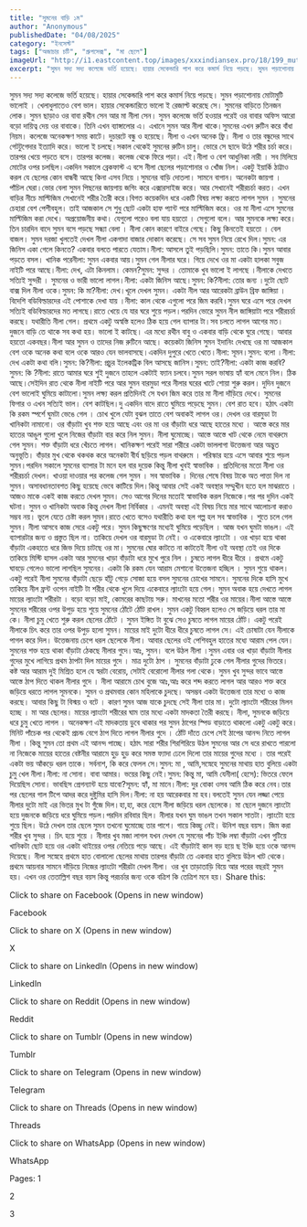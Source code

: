 ```yaml
---
title: "সুমনের বাড়ি ১ম"
author: "Anonymous"
publishedDate: "04/08/2025"
category: "ইনসেস্ট"
tags: ["অজাচার চটি", "গ্রুপসেক্স", "মা ছেলে"]
imageUrl: "http://i1.eastcontent.top/images/xxxindiansex.pro/18/199_muted.jpg"
excerpt: "সুমন সদ্য সদ্য কলেজে ভর্তি হয়েছে। হায়ার সেকেন্ডারি পাশ করে কমার্স নিয়ে পড়ছে। সুমন পড়াশোনায় মোটামুটি ভালোই । খেলাধুলাতেও বেশ ভাল। হায়ার সেকেন্ডারিতে ভালো ই রেজাল্ট করেছে সে। সুমনের বাড়িতে তিনজন লোক। সু..."
---
```


সুমন সদ্য সদ্য কলেজে ভর্তি হয়েছে। হায়ার সেকেন্ডারি পাশ করে কমার্স নিয়ে পড়ছে। সুমন পড়াশোনায় মোটামুটি ভালোই । খেলাধুলাতেও বেশ ভাল। হায়ার সেকেন্ডারিতে ভালো ই রেজাল্ট করেছে সে। সুমনের বাড়িতে তিনজন লোক। সুমন ছাড়াও ওর বাবা রথীন সেন আর মা নীলা সেন। সুমন কলেজে ভর্তি হওয়ার পরেই ওর বাবার অফিস আরো বড়ো দায়িত্ব দেয় ওর বাবাকে। তিনি এখন ব্যাঙ্গালোর এ। এখানে সুমন আর নীলা থাকে।সুমনের এখন রুটিন করে বাঁধা নিয়ম। কলেজে অনেকক্ষণ সময় কাটে। দুচারটে বন্ধু ও হয়েছে। নীলা ও এখন অনেক ফ্রি। নীলা ও তার বন্ধুদের সাথে গেটটুগেদার ইত্যাদি করে। ভালো ই চলছে।সকাল থেকেই সুমনের রুটিন চালু। ভোরে সে ছাদে উঠে শরীর চর্চা করে। তারপর খেয়ে পড়তে বসে। তারপর কলেজ। কলেজ থেকে ফিরে পড়া। এই।নীলা ও বেশ আধুনিকা নারী । সব মিলিয়ে মোটের ওপর চলছিল।একদিন সকালে ব্রেকফাস্ট এ বসে নীলা ছেলের পড়াশোনার ও খোঁজ নিল। একটু ইয়ার্কি ঠাট্টাও করল যে ছেলের কোন বান্ধবী আছে কিনা এসব নিয়ে ।সুমনের বাড়ি দোতলা। সামনে বাগান। অনেকটা জায়গা । পাঁচিল ঘেরা।ভোর বেলা সুমন পিছনের জায়গায় জগিং করে এক্সারসাইজ করে। আর সেখানেই শরীরচর্চা করত। এখন বাড়ির নীচে মাল্টিজিম সেখানেই শরীর তৈরী করে।বিগত কয়েকদিন ধরে একটি বিষয় লক্ষ্য করতে লাগল সুমন । সুমনের চেহারা বেশ পেশীবহুল। তাই আজকাল সে শুধু ছোট একটা হাফ প্যান্ট পরে মাল্টিজিম করে। ওর মা নীলা এসে সুমনের মাল্টিজিম করা দেখে। অপ্রয়োজনীয় কথা। যেগুলো পরেও বলা যায় হয়তো । সেগুলো বলে। আর সুমনকে লক্ষ্য করে।তিন চারদিন বাদে সুমন বসে পড়ছে সন্ধ্যা বেলা । নীলা কোন কারণে বাইরে গেছে। কিছু কিনতেই হয়তো । বেল বাজল। সুমন দরজা খুলতেই দেখল নীলা একগাদা বাজার দোকান করেছে। সে সব সুমন নিয়ে রেখে দিল।সুমন: এর জিনিস একা গেলে কিনতে? একবার বলতে পারতে যেতাম।নীলা: আসলে তুই পড়ছিলি।সুমন: তাতে কি।সুমন আবার পড়তে বসল। খানিক পরেনীলা: সুমন একবার আয়।সুমন গেল নীলার ঘরে। গিয়ে দেখে ওর মা একটা হালকা সবুজ নাইটি পরে আছে।নীলা: দেখ, এটা কিনলাম। কেমন?সুমন: সুন্দর । তোমাকে খুব ভালো ই লাগছে ।নীলাকে দেখতে সত্যিই সুন্দরী । সুমনের ও ভারী ভালো লাগল।নীলা: একটা জিনিস আছে।সুমন: কি?নীলা: তোর জন্য ।দুটো ছোট বাক্স দিল নীলা ওকে।সুমন: কি মা?নীলা: দেখ।খূলে দেখল সুমন। একটা নীল আর আরেকটা ব্রাউন ব্রিফ জাঙ্গিয়া । বিদেশি বডিবিল্ডারদের এই পোশাকে দেখা যায় ।নীলা: কাল থেকে এগুলো পরে জিম করবি।সুমন ঘরে এসে পরে দেখল সত্যিই বডিবিল্ডারদের মত লাগছে।রাতে খেয়ে যে যার ঘরে শুয়ে পড়ল।পরদিন ভোরে সুমন নীল জাঙ্গিয়াটা পরে শরীরচর্চা করছে। যথারীতি নীলা গেল। প্রথমে একটু অস্বস্তি হলেও ঠিক হয়ে গেল ব্যাপার টা।সব চলতে লাগল আগের মত। দুজনে বাড়ি তে থাকে সব কথা হয়। ভালো ই কাটছে। এর মধ্যে রথীন বাবু ও একবার বাড়ি থেকে ঘুরে গেছে। আবার হয়তো একবছর।নীলা আর সুমন ও তাদের নিজ রুটিনে আছে। কয়েকটা জিনিস সুমন ইদানিং দেখছে ওর মা আজকাল বেশ ওকে অনেক কথা বলে ওকে আরও যেন ভালবাসছে।একদিন দুপুরে খেতে খেতে।নীলা: সূমন।সুমন: বলো ।নীলা: দেখ একটা কথা বলি।সুমন: কি?নীলা: প্রচুর ইলেকট্রিক বিল আসছে জানিস।সুমন: তাই?নীলা: একটা কাজ করবি?সুমন: কি ?নীলা: রাতে আমার ঘরে শুই দুজনে তাহলে একটাই ফ্যান চলবে।সুমন সরল ভাষায় হ্যাঁ বলে মেনে নিল। ঠিক আছে।সেইদিন রাত থেকে নীলা নাইটি পরে আর সুমন বারমুডা পরে নীলার ঘরের খাটে শোয়া শুরু করল। দুদিন দুজনে বেশ ভালোই ঘুমিয়ে কাটালো।সুমন লক্ষ্য করল প্রতিদিনই সে যখন জিম করে তার মা নীলা দাঁড়িয়ে দেখে। সুমনের ফিগার ও এখন সত্যিই ভাল। বেশ কাটছিল।দু একদিন বাদে রাতে ঘুমিয়ে পড়েছে সুমন। বেশ রাত হবে। হঠাৎ একটা কি রকম স্পর্শে ঘুমটা ভেঙে গেল । চোখ খুলে যেটা বুঝল তাতে বেশ অবাকই লাগল ওর। দেখল ওর বারমুডা টা খানিকটা নামানো। ওর বাঁড়াটা খুব শক্ত হয়ে আছে এবং ওর মা ওর বাঁড়াটা ধরে আছে হাতের মধ্যে । আস্তে করে মার হাতের আঙুল গুলো খুলে নিজের বাঁড়াটা বার করে নিল সুমন। নীলা ঘুমোচ্ছে। আস্তে আস্তে খাট থেকে নেমে বাথরুমে গেল সুমন। শক্ত বাঁড়াটা ধরে খেঁচতে লাগল। খানিকক্ষণ পরেই সারা শরীরে একটা ভাললাগা উত্তেজনা আর অদ্ভুত অনুভূতি। বাঁড়ার মুখ থেকে থকথক করে অনেকটা বীর্য ছড়িয়ে পড়ল বাথরুমে । পরিস্কার হয়ে এসে আবার শুয়ে পড়ল সুমন।পরদিন সকালে সুমনের ব্যাপার টা মনে হল বার দুয়েক কিন্তু নীলা খুবই স্বাভাবিক । প্রতিদিনের মতো নীলা ওর শরীরচর্চা দেখল। খাওয়া দাওয়ার পর কলেজ গেল সুমন । সব স্বাভাবিক । দিনের শেষে বিষয় টাকে অত পাত্তা দিল না সুমন। অসাবধানতাবশত কিছু হয়েছে ভেবে কাটিয়ে দিল।কিন্তু আবার সেই একই অবস্থার সম্মুখীন হতে হল মাঝরাতে । আজও মাকে একই কাজ করতে দেখল সুমন। সেও আগের দিনের মতোই স্বাভাবিক করল নিজেকে।পর পর দুদিন একই ঘটনা। সুমন ও খানিকটা অবাক কিন্তু দেখল নীলা নির্বিকার । এমনই অবস্থা এই বিষয় নিয়ে মার সাথে আলোচনা করাও সম্ভব নয়। ভুলে যেতে চেষ্টা করল সুমন।রাতে খেতে বসেও যথারীতি কথা হল গল্প হল সব স্বাভাবিক । শুতে চলে গেল সুমন। নীলা আসবে কাজ সেরে একটু পরে। সুমন কিছুক্ষণের মধ্যেই ঘুমিয়ে পড়েছিল । আজ যখন ঘুমটা ভাঙল। এই ব্যাপারটার জন্য ও প্রস্তুত ছিল না। তাকিয়ে দেখল ওর বারমুডা টা নেই। ও একেবারে ল্যাংটো । ওর খাড়া হয়ে থাকা বাঁড়াটা একহাতে ধরে জিভ দিয়ে চাটছে ওর মা। সুমনের ঘোর কাটতে না কাটতেই নীলা ওই অবস্থা তেই ওর দিকে তাকিয়ে মিস্টি হাসল একটা আর সুমনের খাড়া বাঁড়াটা ধরে মুখে পুরে নিল । চুষতে লাগল ধীরে ধীরে । প্রথমে একটু ঘাবড়ে গেলেও ভালো লাগছিল সুমনের। একটা কি রকম যেন আরাম মেশানো উত্তেজনা হচ্ছিল । সুমন শুয়ে থাকল। একটু পরেই নীলা সুমনের বাঁড়াটা ছেড়ে হাঁটু গেড়ে সোজা হয়ে বসল সুমনের চোখের সামনে। সুমনের দিকে হাসি মুখে তাকিয়ে নীল ফ্রন্ট ওপেন নাইটি টা শরীর থেকে খুলে দিয়ে একেবারে ল্যাংটো হয়ে গেল। সুমন অবাক হয়ে দেখতে লাগল মায়ের ল্যাংটো শরীরটা । বড়ো বড়ো মাই, কোমরের কাছটায় সরু। মাখনের মতো শরীর ওর মায়ের।নীলা আস্তে আস্তে সুমনের শরীরের ওপর উপুড় হয়ে শুয়ে সুমনের ঠোঁটে ঠোঁট রাখল। সুমন একটু বিহ্বল হলেও সে জড়িয়ে ধরল তার মা কে। নীলা চুমু খেতে শুরু করল ছেলের ঠোঁটে । সুমন ইঙ্গিত টা বুঝে সেও চুষতে লাগল মায়ের ঠোঁট। একটু পরেই নীলাকে চিৎ করে তার ওপর উপুড় হলো সুমন। মায়ের মাই দুটো ধীরে ধীরে চুষতে লাগল সে। এই চোষাটা যেন নীলাকে পাগল করে দিল। উত্তেজনায় চেপে ধরল ছেলেকে নীলা। আবার ছেলের ওই পেশিবহুল হাতের মধ্যে আরাম পেল যেন। সুমনের শক্ত হয়ে থাকা বাঁড়াটা ঠেকছে নীলার গুদে।আঃ, সুমন। বলে উঠল নীলা ।সুমন এবার ওর খাড়া বাঁড়াটা নীলার গুদের মুখে লাগিয়ে প্রথম ঠাপটা দিল মায়ের গুদে । মাত্র দুটো ঠাপ । সুমনের বাঁড়াটা ঢুকে গেল নীলার গুদের ভিতরে। কষ্ট আর আরাম দুই মিশ্রিত হলে যে স্বরটা বেরোয়, সেটাই বেরোলো নীলার গলা থেকে। সুমন খুব সুন্দর ভাবে আস্তে আস্তে ঠাপ দিতে থাকল নীলার গুদে । নীলা আরামে চোখ বুজে আঃ,আঃ করে শব্দ করতে লাগল আর আরও শক্ত করে জড়িয়ে ধরতে লাগল সূমনকে। সুমন ও প্রথমবার কোন মহিলাকে চুদছে। অসম্ভব একটা উত্তেজনা তার মধ্যে ও কাজ করছে। আবার কিছু টা বিস্ময় ও বটে । কারণ সুমন আজ যাকে চুদছে সেই নীলা তার মা। দুটো ল্যাংটো শরীরের মিলন হচ্ছে । মা আর ছেলের। মায়ের ল্যাংটো শরীরের ঘাম তার মধ্যে একটা মাদকতা তৈরী করছে। নীলা, সুমনকে জড়িয়ে ধরে চুমু খেতে লাগল । অনেকক্ষণ এই মাদকতায় ডুবে থাকার পর সুমন ঠাপের স্পিড বাড়াতে থাকলো একটু একটু করে। মিনিট পাঁচেক পর থেকেই প্রচন্ড বেগে ঠাপ দিতে লাগল নীলার গুদে । ঠোঁট দাঁতে চেপে সেই ঠাপের আনন্দ নিতে লাগল নীলা । কিন্তু সুমন তো প্রথম এই আনন্দ পাচ্ছে। হঠাৎ সারা শরীর শিরশিরিয়ে উঠল সুমনের আর সে ধরে রাখতে পারলো না নিজেকে মায়ের হাতের বেষ্টনীর আরামে হুড় হুড় করে সমস্ত ফ্যাদা ঢেলে দিলো তার মায়ের গুদের মধ্যে । তার পরেই একটা ভয় আঁকড়ে ধরল তাকে। সর্বনাশ, কি করে ফেলল সে।সুমন: মা , আমি,সস্নেহে সুমনের মাথায় হাত বুলিয়ে একটা চুমু খেল নীলা।নীলা: না সোনা। বাবা আমার। ভয়ের কিছু নেই।সুমন: কিন্তু মা, আমি যেনীলা( হেসে): ভিতরে ফেলে দিয়েছিস সোনা। ভাবছিস প্রেগন্যান্ট হয়ে যাবো?সূমন: হ্যাঁ, মা মানে।নীলা: দুর বোকা ওসব আমি ঠিক করে নেব।তার পর ছেলের গাল টিপে আদর করে দুষ্টুমির হাসি দিল।নীলা: না হয় আরেকবার মা হব।বলতেই সুমন যেন লজ্জা পেয়ে নীলার দুটো মাই এর ভিতর মুখ টা গুঁজে দিল।হা,হা, করে হেসে নীলা জড়িয়ে ধরল ছেলেকে। মা ছেলে দুজনে ল্যাংটো হয়ে দুজনকে জড়িয়ে ধরে ঘুমিয়ে পড়ল।পরদিন রবিবার ছিল। নীলার যখন ঘুম ভাঙল তখন সকাল সাতটা। ল্যাংটো হয়ে শুয়ে ছিল। উঠে দেখল তার ছেলে সুমন তখনো ঘুমোচ্ছে তার পাশে। গায়ে কিচ্ছু নেই। উনিশ বছর বয়স। জিম করা শরীর খুব সুন্দর । চিৎ হয়ে শুয়ে । নীলার খুব মজা লাগল যখন দেখল যে সুমনের পাঁচ ইঞ্চি লম্বা বাঁড়াটা এখন গুটিয়ে খানিকটা ছোট হয়ে ওর একটা থাইয়ের ওপর নেতিয়ে পড়ে আছে। এই বাঁড়াটাই কাল বড় হয়ে ছ ইঞ্চি হয়ে ওকে আনন্দ দিয়েছে। নীলা সস্নেহে প্রথমে হাত বোলালো ছেলের মাথায় তারপর বাঁড়াটা তে একবার হাত বুলিয়ে উঠল খাট থেকে। প্রথমে আয়নার সামনে দাঁড়িয়ে নিজের ল্যাংটো শরীরটা দেখল নীলা। ওর খুব তাড়াতাড়ি বিয়ে আর পরের বছরই সুমন হয়। এখন ওর তেতাল্লিশ বছর বয়স কিন্তু পরচর্চার জন্য ওকে বত্রিশ কি তেত্রিশ মনে হয়।
Share this:


Click to share on Facebook (Opens in new window)


Facebook




Click to share on X (Opens in new window)


X




Click to share on LinkedIn (Opens in new window)


LinkedIn




Click to share on Reddit (Opens in new window)


Reddit




Click to share on Tumblr (Opens in new window)


Tumblr




Click to share on Telegram (Opens in new window)


Telegram




Click to share on Threads (Opens in new window)


Threads




Click to share on WhatsApp (Opens in new window)


WhatsApp


Pages: 
1
 
2
 
3
